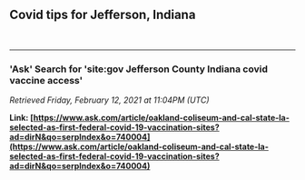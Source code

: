 ## Covid tips for Jefferson, Indiana


<br>

---
### 'Ask' Search for **'site:gov Jefferson County Indiana covid vaccine access'**

*Retrieved Friday, February 12, 2021 at 11:04PM (UTC)*

**Link: [https://www.ask.com/article/oakland-coliseum-and-cal-state-la-selected-as-first-federal-covid-19-vaccination-sites?ad=dirN&qo=serpIndex&o=740004](https://www.ask.com/article/oakland-coliseum-and-cal-state-la-selected-as-first-federal-covid-19-vaccination-sites?ad=dirN&qo=serpIndex&o=740004)**